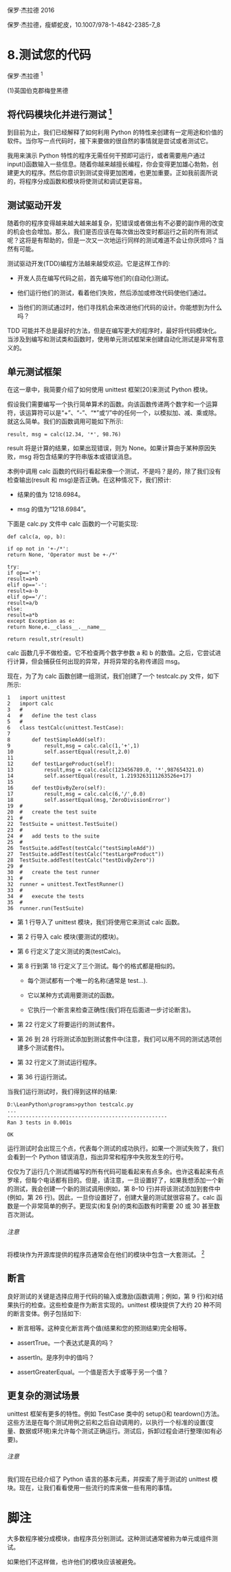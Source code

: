 保罗·杰拉德 2016

保罗·杰拉德，瘦蟒蛇皮，10.1007/978-1-4842-2385-7_8

# 8.测试您的代码

保罗·杰拉德 <sup class="calibre14">1</sup>

(1)英国伯克郡梅登黑德

## 将代码模块化并进行测试 [<sup class="calibre20">1</sup>](#Fn1)

到目前为止，我们已经解释了如何利用 Python 的特性来创建有一定用途和价值的软件。当你写一点代码时，接下来要做的很自然的事情就是尝试或者测试它。

我用来演示 Python 特性的程序无需任何干预即可运行，或者需要用户通过 input()函数输入一些信息。随着你越来越擅长编程，你会变得更加雄心勃勃，创建更大的程序。然后你意识到测试变得更加困难，也更加重要。正如我前面所说的，将程序分成函数和模块将使测试和调试更容易。

## 测试驱动开发

随着你的程序变得越来越大越来越复杂，犯错误或者做出有不必要的副作用的改变的机会也会增加。那么，我们是否应该在每次做出改变时都运行之前的所有测试呢？这将是有帮助的，但是一次又一次地运行同样的测试难道不会让你厌烦吗？当然有可能。

测试驱动开发(TDD)编程方法越来越受欢迎。它是这样工作的:

*   开发人员在编写代码之前，首先编写他们的(自动化)测试。

*   他们运行他们的测试，看着他们失败，然后添加或修改代码使他们通过。

*   当他们的测试通过时，他们寻找机会来改进他们代码的设计。你能想到为什么吗？

TDD 可能并不总是最好的方法，但是在编写更大的程序时，最好将代码模块化。当涉及到编写和测试类和函数时，使用单元测试框架来创建自动化测试是非常有意义的。

## 单元测试框架

在这一章中，我简要介绍了如何使用 unittest 框架[20]来测试 Python 模块。

假设我们需要编写一个执行简单算术的函数。向该函数传递两个数字和一个运算符，该运算符可以是“+”、“-”、“*”或“/”中的任何一个，以模拟加、减、乘或除。就这么简单。我们的函数调用可能如下所示:

```
result, msg = calc(12.34, '*', 98.76) 
```

result 将是计算的结果，如果出现错误，则为 None。如果计算由于某种原因失败，msg 将包含结果的字符串版本或错误消息。

本例中调用 calc 函数的代码行看起来像一个测试，不是吗？是的，除了我们没有检查输出(result 和 msg)是否正确。在这种情况下，我们预计:

*   结果的值为 1218.6984。

*   msg 的值为“1218.6984”。

下面是 calc.py 文件中 calc 函数的一个可能实现:

```
def calc(a, op, b): 

if op not in '+-/*': 
return None, 'Operator must be +-/*' 

try: 
if op=='+': 
result=a+b 
elif op=='-': 
result=a-b 
elif op=='/': 
result=a/b 
else: 
result=a*b 
except Exception as e: 
return None,e.__class__.__name__ 

return result,str(result) 
```

calc 函数几乎不做检查。它不检查两个数字参数 a 和 b 的数值。之后，它尝试进行计算，但会捕获任何出现的异常，并将异常的名称传递回 msg。

现在，为了为 calc 函数创建一组测试，我们创建了一个 testcalc.py 文件，如下所示:

```
1   import unittest 
2   import calc 
3   # 
4   #   define the test class 
5   # 
6   class testCalc(unittest.TestCase): 
7  
8       def testSimpleAdd(self): 
9           result,msg = calc.calc(1,'+',1) 
10          self.assertEqual(result,2.0) 
11  
12      def testLargeProduct(self): 
13          result,msg = calc.calc(123456789.0, '*',987654321.0) 
14          self.assertEqual(result, 1.2193263111263526e+17) 
15      
16      def testDivByZero(self): 
17          result,msg = calc.calc(6,'/',0.0) 
18          self.assertEqual(msg,'ZeroDivisionError') 
19  # 
20  #   create the test suite 
21  # 
22  TestSuite = unittest.TestSuite() 
23  # 
24  #   add tests to the suite 
25  # 
26  TestSuite.addTest(testCalc("testSimpleAdd")) 
27  TestSuite.addTest(testCalc("testLargeProduct")) 
28  TestSuite.addTest(testCalc("testDivByZero")) 
29  # 
30  #   create the test runner 
31  # 
32  runner = unittest.TextTestRunner() 
33  # 
34  #   execute the tests 
35  # 
36  runner.run(TestSuite) 
```

*   第 1 行导入了 unittest 模块，我们将使用它来测试 calc 函数。

*   第 2 行导入 calc 模块(要测试的模块)。

*   第 6 行定义了定义测试的类(testCalc)。

*   第 8 行到第 18 行定义了三个测试。每个的格式都是相似的。

    *   每个测试都有一个唯一的名称(通常是 test...).

    *   它以某种方式调用要测试的函数。

    *   它执行一个断言来检查正确性(我们将在后面进一步讨论断言)。

*   第 22 行定义了将要运行的测试套件。

*   第 26 到 28 行将测试添加到测试套件中(注意，我们可以用不同的测试选项创建多个测试套件)。

*   第 32 行定义了测试运行程序。

*   第 36 行运行测试。

当我们运行测试时，我们得到这样的结果:

```
D:\LeanPython\programs>python testcalc.py 
... 
---------------------------------------------------- 
Ran 3 tests in 0.001s 

OK 
```

运行测试时会出现三个点，代表每个测试的成功执行。如果一个测试失败了，我们会看到一个 Python 错误消息，指出异常和程序中失败发生的行号。

仅仅为了运行几个测试而编写的所有代码可能看起来有点多余。也许这看起来有点罗嗦，但每个电话都有目的。但是，请注意，一旦设置好了，如果我想添加一个新的测试，我会创建一个新的测试调用(例如，第 8–10 行)并将该测试添加到套件中(例如，第 26 行)。因此，一旦你设置好了，创建大量的测试就很容易了。calc 函数是一个非常简单的例子。更现实(和复杂)的类和函数有时需要 20 或 30 甚至数百次测试。

###### 注意

将模块作为开源库提供的程序员通常会在他们的模块中包含一大套测试。 [<sup class="calibre4">2</sup>](#Fn2)

## 断言

良好测试的关键是选择应用于代码的输入或激励(函数调用；例如，第 9 行)和对结果执行的检查。这些检查是作为断言实现的。unittest 模块提供了大约 20 种不同的断言变体。例子包括如下:

*   断言相等。这种变化断言两个值(结果和您的预测结果)完全相等。

*   assertTrue。一个表达式是真的吗？

*   assertIn。是序列中的值吗？

*   assertGreaterEqual。一个值是否大于或等于另一个值？

## 更复杂的测试场景

unittest 框架有更多的特性。例如 TestCase 类中的 setup()和 teardown()方法。这些方法是在每个测试用例之前和之后自动调用的，以执行一个标准的设置(变量、数据或环境)来允许每个测试正确运行。测试后，拆卸过程会进行整理(如有必要)。

###### 注意

我们现在已经介绍了 Python 语言的基本元素，并探索了用于测试的 unittest 模块。现在，让我们看看使用一些流行的库来做一些有用的事情。

# 脚注

大多数程序被分成模块，由程序员分别测试。这种测试通常被称为单元或组件测试。

如果他们不这样做，也许他们的模块应该被避免。